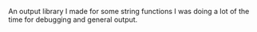 An output library I made for some string functions I was doing a lot of the time for debugging and general output.
